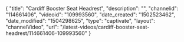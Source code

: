 {
    "title": "Cardiff Booster Seat Headrest",
    "description": "",
    "channelid": "114661406",
    "videoid": "109993560",
    "date_created": "1502523462",
    "date_modified": "1504298625",
    "type": "captivate",
    "layout": "channelVideo",
    "url": "\/latest-videos\/cardiff-booster-seat-headrest\/114661406-109993560"
}